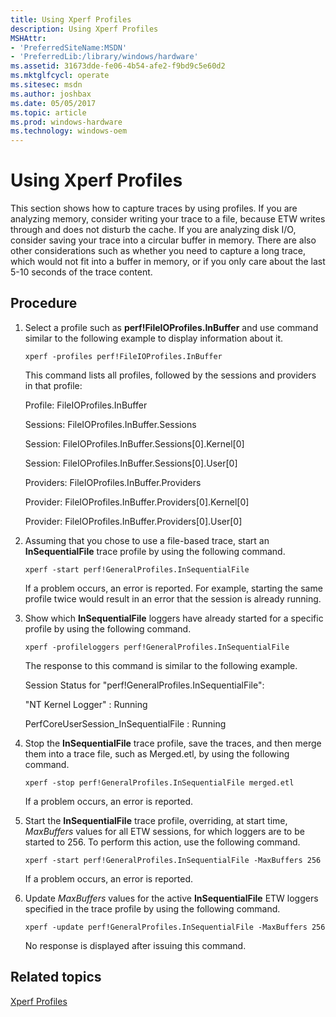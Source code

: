 ```yaml
---
title: Using Xperf Profiles
description: Using Xperf Profiles
MSHAttr:
- 'PreferredSiteName:MSDN'
- 'PreferredLib:/library/windows/hardware'
ms.assetid: 31673dde-fe06-4b54-afe2-f9bd9c5e60d2
ms.mktglfcycl: operate
ms.sitesec: msdn
ms.author: joshbax
ms.date: 05/05/2017
ms.topic: article
ms.prod: windows-hardware
ms.technology: windows-oem
---
```


# Using Xperf Profiles


This section shows how to capture traces by using profiles. If you are analyzing memory, consider writing your trace to a file, because ETW writes through and does not disturb the cache. If you are analyzing disk I/O, consider saving your trace into a circular buffer in memory. There are also other considerations such as whether you need to capture a long trace, which would not fit into a buffer in memory, or if you only care about the last 5-10 seconds of the trace content.

## Procedure


1.  Select a profile such as **perf!FileIOProfiles.InBuffer** and use command similar to the following example to display information about it.

    ```
    xperf -profiles perf!FileIOProfiles.InBuffer
    ```

    This command lists all profiles, followed by the sessions and providers in that profile:

    Profile: FileIOProfiles.InBuffer

    Sessions: FileIOProfiles.InBuffer.Sessions

    Session: FileIOProfiles.InBuffer.Sessions\[0\].Kernel\[0\]

    Session: FileIOProfiles.InBuffer.Sessions\[0\].User\[0\]

    Providers: FileIOProfiles.InBuffer.Providers

    Provider: FileIOProfiles.InBuffer.Providers\[0\].Kernel\[0\]

    Provider: FileIOProfiles.InBuffer.Providers\[0\].User\[0\]

2.  Assuming that you chose to use a file-based trace, start an **InSequentialFile** trace profile by using the following command.

    ```
    xperf -start perf!GeneralProfiles.InSequentialFile
    ```

    If a problem occurs, an error is reported. For example, starting the same profile twice would result in an error that the session is already running.

3.  Show which **InSequentialFile** loggers have already started for a specific profile by using the following command.

    ```
    xperf -profileloggers perf!GeneralProfiles.InSequentialFile
    ```

    The response to this command is similar to the following example.

    Session Status for "perf!GeneralProfiles.InSequentialFile":

    "NT Kernel Logger" : Running

    PerfCoreUserSession\_InSequentialFile : Running

4.  Stop the **InSequentialFile** trace profile, save the traces, and then merge them into a trace file, such as Merged.etl, by using the following command.

    ```
    xperf -stop perf!GeneralProfiles.InSequentialFile merged.etl
    ```

    If a problem occurs, an error is reported.

5.  Start the **InSequentialFile** trace profile, overriding, at start time, *MaxBuffers* values for all ETW sessions, for which loggers are to be started to 256. To perform this action, use the following command.

    ```
    xperf -start perf!GeneralProfiles.InSequentialFile -MaxBuffers 256
    ```

    If a problem occurs, an error is reported.

6.  Update *MaxBuffers* values for the active **InSequentialFile** ETW loggers specified in the trace profile by using the following command.

    ```
    xperf -update perf!GeneralProfiles.InSequentialFile -MaxBuffers 256
    ```

    No response is displayed after issuing this command.

## Related topics


[Xperf Profiles](xperf-profiles.md)

 

 







